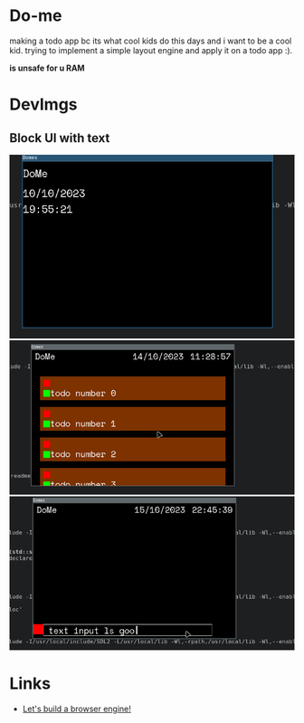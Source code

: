 # Do-me
making a todo app bc its what cool kids do this days and i want to be a cool kid.
trying to implement a simple layout engine and apply it on a todo app :).        

**is unsafe for u RAM**

# DevImgs
## Block UI with text
![text in blocks](dev-imgs/first.png)
![container](dev-imgs/column_container.gif)
![input](dev-imgs/Peek%202023-10-15%2022-45.gif)

# Links
-   [Let's build a browser engine!](https://limpet.net/mbrubeck/2014/08/08/toy-layout-engine-1.html)

